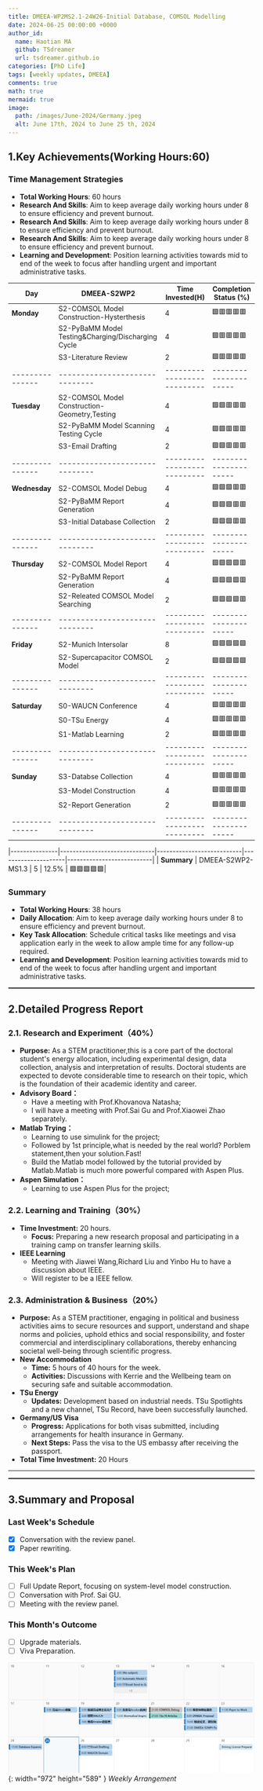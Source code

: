```yaml
---
title: DMEEA-WP2MS2.1-24W26-Initial Database, COMSOL Modelling
date: 2024-06-25 00:00:00 +0000
author_id:
  name: Haotian MA
  github: TSdreamer
  url: tsdreamer.github.io
categories: [PhD Life]
tags: [weekly updates, DMEEA]
comments: true
math: true
mermaid: true
image:
  path: /images/June-2024/Germany.jpeg
  alt: June 17th, 2024 to June 25 th, 2024
---
```


## 1.Key Achievements(Working Hours:60)
### Time Management Strategies
- **Total Working Hours**: 60 hours
- **Research And Skills**: Aim to keep average daily working hours under 8 to ensure efficiency and prevent burnout.
- **Research And Skills**: Aim to keep average daily working hours under 8 to ensure efficiency and prevent burnout.
- **Research And Skills**: Aim to keep average daily working hours under 8 to ensure efficiency and prevent burnout.
- **Learning and Development**: Position learning activities towards mid to end of the week to focus after handling urgent and important administrative tasks.

| **Day**       | **DMEEA-S2WP2**     | **Time Invested(H)** | **Completion Status (%)** |
|---------------|------------------------------|---------------------------|---------------------------|
| **Monday**    | S2-COMSOL Model Construction-Hysterthesis| 4                         |🟩🟥🟥🟥🟥|
|               | S2-PyBaMM Model Testing&Charging/Discharging Cycle| 4                         |🟩🟥🟥🟥🟥|
|               | S3-Literature Review              | 2                                   |🟩🟥🟥🟥🟥|
|---------------|------------------------------|---------------------------|---------------------|---------------------------|
| **Tuesday**   | S2-COMSOL Model Construction-Geometry,Testing       | 4                         |🟩🟩🟥🟥🟥|
|               | S2-PyBaMM Model Scanning Testing Cycle     | 4                         |🟩🟩🟥🟥🟥|
|               | S3-Email Drafting      | 2                         |🟩🟩🟥🟥🟥|
|---------------|------------------------------|---------------------------|---------------------|---------------------------|
| **Wednesday** | S2-COMSOL Model Debug               | 4                         |🟩🟩🟩🟥🟥|
|               | S2-PyBaMM Report Generation       | 4                         |🟩🟩🟩🟥🟥|
|               | S3-Initial Database Collection    | 2                         |🟩🟩🟩🟥🟥              |
|---------------|------------------------------|---------------------------|---------------------|---------------------------|
| **Thursday**  | S2-COMSOL Model Report                | 4                     |🟩🟩🟩🟩🟥                |
|               | S2-PyBaMM Report Generation     | 4                        |🟩🟩🟩🟩🟥             |
|               | S2-Releated COMSOL Model Searching     | 2                         |🟩🟩🟩🟩🟥             |
|---------------|------------------------------|---------------------------|---------------------|---------------------------|
| **Friday**    | S2-Munich Intersolar                | 8                      |🟩🟩🟩🟩🟩               |
|               | S2-Supercapacitor COMSOL Model     |2                         |🟩🟩🟩🟩🟩             |
|---------------|------------------------------|---------------------------|---------------------|---------------------------|
| **Saturday**  | S0-WAUCN Conference                | 4                     |🟩🟥🟥🟥🟥               |
|               | S0-TSu Energy    | 4                         |🟩🟥🟥🟥🟥             |
|               | S1-Matlab Learning              | 2                         |🟩🟥🟥🟥🟥                |
|---------------|------------------------------|---------------------------|---------------------|---------------------------|
| **Sunday**    | S3-Databse Collection              | 4                     |🟩🟥🟥🟥🟥               |
|               | S3-Model Construction     | 4                         |🟩🟥🟥🟥🟥             |
|               | S2-Report Generation             | 2                         |🟩🟥🟥🟥🟥                |
|---------------|------------------------------|---------------------------|---------------------|---------------------------|

|---------------|------------------------------|---------------------------|---------------------|---------------------------|
| **Summary**  | DMEEA-S2WP2-MS1.3        | 5                         | 12.5%               | 🟩🟩🟩🟩🟩|

### Summary
- **Total Working Hours**: 38 hours
- **Daily Allocation**: Aim to keep average daily working hours under 8 to ensure efficiency and prevent burnout.
- **Key Task Allocation**: Schedule critical tasks like meetings and visa application early in the week to allow ample time for any follow-up required.
- **Learning and Development**: Position learning activities towards mid to end of the week to focus after handling urgent and important administrative tasks.

<hr style="border: 1px solid gray;">

## **2.Detailed Progress Report**
### **2.1. Research and Experiment（40%）**
- **Purpose:** As a STEM practitioner,this is a core part of the doctoral student's energy allocation, including experimental design, data collection, analysis and interpretation of results. Doctoral students are expected to devote considerable time to research on their topic, which is the foundation of their academic identity and career.
- **Advisory Board：**
  - Have a meeting with Prof.Khovanova Natasha;
  - I will have a meeting with Prof.Sai Gu and Prof.Xiaowei Zhao separately.
- **Matlab Trying：**
  - Learning to use simulink for the project;
  - Followed by 1st principle,what is needed by the real world? Porblem statement,then your solution.Fast!
  - Build the Matlab model followed by the tutorial provided by Matlab.Matlab is much more powerful compared with Aspen Plus.
- **Aspen Simulation：**
  - Learning to use Aspen Plus for the project;


### **2.2. Learning and Training（30%）**
- **Time Investment:** 20 hours.
  - **Focus:** Preparing a new research proposal and participating in a training camp on transfer learning skills.
- **IEEE Learning**
  - Meeting with Jiawei Wang,Richard Liu and Yinbo Hu to have a discussion about IEEE. 
  - Will register to be a IEEE fellow.



### **2.3. Administration & Business（20%）**
- **Purpose:** As a STEM practitioner, engaging in political and business activities aims to secure resources and support, understand and shape norms and policies, uphold ethics and social responsibility, and foster commercial and interdisciplinary collaborations, thereby enhancing societal well-being through scientific progress.
- **New Accommodation**
  - **Time:** 5 hours of 40 hours for the week.
  - **Activities:** Discussions with Kerrie and the Wellbeing team on securing safe and suitable accommodation.
- **TSu Energy**
  - **Updates:** Development based on industrial needs. TSu Spotlights and a new channel, TSu Record, have been successfully launched.
- **Germany/US Visa**
  - **Progress:** Applications for both visas submitted, including arrangements for health insurance in Germany.
  - **Next Steps:** Pass the visa to the US embassy after receiving the passport.
- **Total Time Investment:** 20 Hours
---
<hr style="border: 1px solid gray;">

## **3.Summary and Proposal**
### **Last Week's Schedule**
- [x] Conversation with the review panel.
- [x] Paper rewriting.
### **This Week's Plan**
- [ ] Full Update Report, focusing on system-level model construction.
- [ ] Conversation with Prof. Sai GU.
- [ ] Meeting with the review panel.
### **This Month's Outcome**
- [ ] Upgrade materials.
- [ ] Viva Preparation.

![Desktop View](/images/June-2024/1706-2506.png){: width="972" height="589" }
_Weekly Arrangement_


